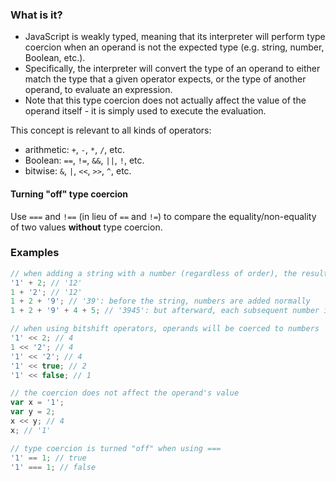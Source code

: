 ### What is it?

* JavaScript is weakly typed, meaning that its interpreter will perform type coercion when an operand is not the expected type (e.g. string, number, Boolean, etc.).
* Specifically, the interpreter will convert the type of an operand to either match the type that a given operator expects, or the type of another operand, to evaluate an expression.
* Note that this type coercion does not actually affect the value of the operand itself - it is simply used to execute the evaluation.

This concept is relevant to all kinds of operators:
* arithmetic: `+`, `-`, `*`, `/`, etc.
* Boolean: `==`, `!=`, `&&`, `||`, `!`, etc.
* bitwise: `&`, `|`, `<<`, `>>`, `^`, etc.

#### Turning "off" type coercion

Use `===` and `!==` (in lieu of `==` and `!=`) to compare the equality/non-equality of two values **without** type coercion.

### Examples

```javascript
// when adding a string with a number (regardless of order), the result is coerced to a string
'1' + 2; // '12'
1 + '2'; // '12'
1 + 2 + '9'; // '39': before the string, numbers are added normally
1 + 2 + '9' + 4 + 5; // '3945': but afterward, each subsequent number is coerced

// when using bitshift operators, operands will be coerced to numbers
'1' << 2; // 4
1 << '2'; // 4
'1' << '2'; // 4
'1' << true; // 2
'1' << false; // 1

// the coercion does not affect the operand's value
var x = '1';
var y = 2;
x << y; // 4
x; // '1'

// type coercion is turned "off" when using ===
'1' == 1; // true
'1' === 1; // false
```